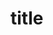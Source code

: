 

# title
<audio ref='https://raw.githubusercontent.com/CN3ves/System/master/docs/Billie-Eilish-bury-a-friend.mp3' src="vendor/assets/music/Tetris.mp3" autoPlay></audio>
